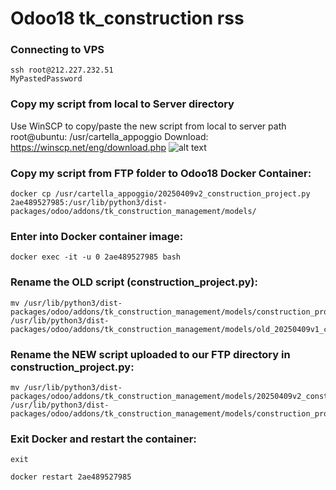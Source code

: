 # Odoo18 tk_construction rss

### Connecting to VPS
```
ssh root@212.227.232.51
MyPastedPassword
```
### Copy my script from local to Server directory

Use WinSCP to copy/paste the new script from local to server path root@ubuntu: /usr/cartella_appoggio
Download: https://winscp.net/eng/download.php
![alt text](https://miro.medium.com/v2/resize:fit:500/1*Of7JOwV0wZgDIjgaS4qKlQ.png)

### Copy my script from FTP folder to Odoo18 Docker Container:
```
docker cp /usr/cartella_appoggio/20250409v2_construction_project.py 2ae489527985:/usr/lib/python3/dist-packages/odoo/addons/tk_construction_management/models/
```

### Enter into Docker container image:
```
docker exec -it -u 0 2ae489527985 bash
```

### Rename the OLD script (construction_project.py):
```
mv /usr/lib/python3/dist-packages/odoo/addons/tk_construction_management/models/construction_project.py /usr/lib/python3/dist-packages/odoo/addons/tk_construction_management/models/old_20250409v1_construction_project.py
```

### Rename the NEW script uploaded to our FTP directory in construction_project.py:
```
mv /usr/lib/python3/dist-packages/odoo/addons/tk_construction_management/models/20250409v2_construction_project.py /usr/lib/python3/dist-packages/odoo/addons/tk_construction_management/models/construction_project.py
```

### Exit Docker and restart the container:
```
exit

docker restart 2ae489527985
```
